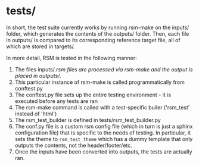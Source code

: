 # tests/

In short, the test suite currently works by running rsm-make on the inputs/ folder,
which generates the contents of the outputs/ folder.  Then, each file in outputs/ is
compared to its corresponding reference target file, all of which are stored in
targets/.

In more detail, RSM is tested in the following manner:

1. The files inputs/*.rsm files are processed via rsm-make and the output is placed in
   outputs/*.
2. This particular instance of rsm-make is called programmatically from conftest.py
3. The conftest.py file sets up the entire testing environment - it is executed before
   any tests are ran
4. The rsm-make command is called with a test-specific builer ('rsm_test' instead of
   'html')
5. The rsm_test_builder is defined in tests/rsm_test_builder.py
5. The conf.py file is a custom rsm config file (which in turn is just a sphinx
   configuration file) that is specific to the needs of testing.  In particular, it sets
   the theme to `rsm_test_theme` which has a dummy template that only outputs the
   contents, not the header/footer/etc.
6. Once the inputs have been converted into outputs, the tests are actually ran.

